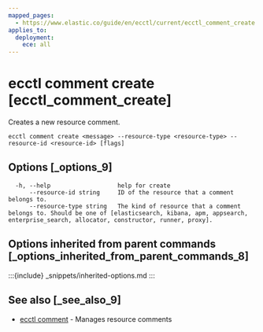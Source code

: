 ```yaml
---
mapped_pages:
  - https://www.elastic.co/guide/en/ecctl/current/ecctl_comment_create.html
applies_to:
  deployment:
    ece: all
---
```


# ecctl comment create [ecctl_comment_create]

Creates a new resource comment.

```
ecctl comment create <message> --resource-type <resource-type> --resource-id <resource-id> [flags]
```


## Options [_options_9]

```
  -h, --help                   help for create
      --resource-id string     ID of the resource that a comment belongs to.
      --resource-type string   The kind of resource that a comment belongs to. Should be one of [elasticsearch, kibana, apm, appsearch, enterprise_search, allocator, constructor, runner, proxy].
```


## Options inherited from parent commands [_options_inherited_from_parent_commands_8]

:::{include} _snippets/inherited-options.md
:::


## See also [_see_also_9]

* [ecctl comment](/reference/ecctl_comment.md)	 - Manages resource comments
